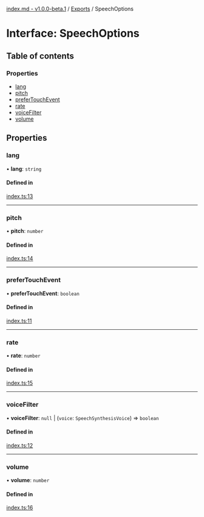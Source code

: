 [index.md - v1.0.0-beta.1](../README.md) / [Exports](../modules.md) / SpeechOptions

# Interface: SpeechOptions

## Table of contents

### Properties

- [lang](SpeechOptions.md#lang)
- [pitch](SpeechOptions.md#pitch)
- [preferTouchEvent](SpeechOptions.md#prefertouchevent)
- [rate](SpeechOptions.md#rate)
- [voiceFilter](SpeechOptions.md#voicefilter)
- [volume](SpeechOptions.md#volume)

## Properties

### lang

• **lang**: `string`

#### Defined in

[index.ts:13](https://github.com/saqqdy/grace-speak/blob/90a7f01/src/index.ts#L13)

---

### pitch

• **pitch**: `number`

#### Defined in

[index.ts:14](https://github.com/saqqdy/grace-speak/blob/90a7f01/src/index.ts#L14)

---

### preferTouchEvent

• **preferTouchEvent**: `boolean`

#### Defined in

[index.ts:11](https://github.com/saqqdy/grace-speak/blob/90a7f01/src/index.ts#L11)

---

### rate

• **rate**: `number`

#### Defined in

[index.ts:15](https://github.com/saqqdy/grace-speak/blob/90a7f01/src/index.ts#L15)

---

### voiceFilter

• **voiceFilter**: `null` \| (`voice`: `SpeechSynthesisVoice`) => `boolean`

#### Defined in

[index.ts:12](https://github.com/saqqdy/grace-speak/blob/90a7f01/src/index.ts#L12)

---

### volume

• **volume**: `number`

#### Defined in

[index.ts:16](https://github.com/saqqdy/grace-speak/blob/90a7f01/src/index.ts#L16)
